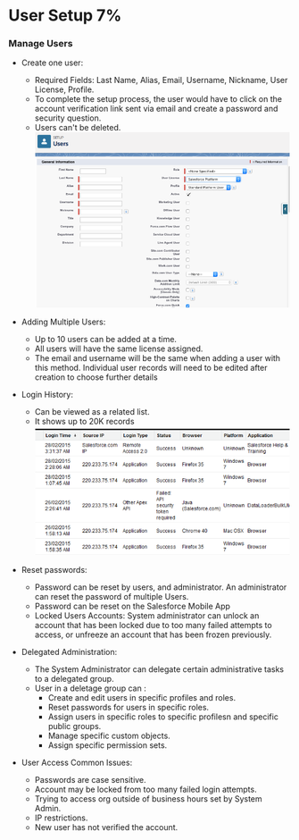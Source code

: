 # User Setup 7%

### Manage Users

* Create one user:
    * Required Fields: Last Name, Alias, Email, Username, Nickname, User License, Profile.
    * To complete the setup process, the user would have to click on the account verification link sent via email and create a password and security question.
    * Users can't be deleted.
    ![Create new user ](./images/createnewuser1.png)

* Adding Multiple Users:
    * Up to 10 users can be added at a time.
    * All users will have the same license assigned.
    * The email and username will be the same when adding a user with this method. Individual user records will need to be edited after creation to choose further details

* Login History: 
    * Can be viewed as a related list.
    * It shows up to 20K records
    ![Login history](./images/loginhistory1.png)

* Reset passwords:
    * Password can be reset by users, and administrator. An administrator can reset the password of multiple Users.
    * Password can be reset on the Salesforce Mobile App
    * Locked Users Accounts:  System administrator can unlock an account that has been locked due to too many failed attempts to access, or unfreeze an account that has been frozen previously.

* Delegated Administration:
    * The System Administrator can delegate certain administrative tasks to a delegated group.
    * User in a deletage group can :
        * Create and edit users in specific profiles and roles.
        * Reset passwords for users in specific roles.
        * Assign users in specific roles to specific profilesn and specific public groups.
        * Manage specific custom objects.
        * Assign specific permission sets.

* User Access Common Issues:
    * Passwords are case sensitive.
    * Account may be locked from too many failed login attempts.
    * Trying to access org outside of business hours set by System Admin.
    * IP restrictions.
    * New user has not verified the account.

    



